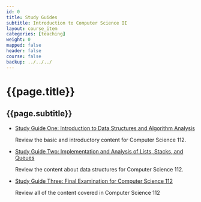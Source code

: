 ```yaml
---
id: 0
title: Study Guides
subtitle: Introduction to Computer Science II
layout: course_item
categories: [teaching]
weight: 0
mapped: false
header: false
course: false
backup: ../../../
---
```


# {{page.title}}

## {{page.subtitle}}

<ul>

<li><a href="{{site.baseurl}}teaching/cs112F2016/provide/studyguides/exam1/cs112F2016_studyguide_exam01.pdf">Study Guide
One: Introduction to Data Structures and Algorithm Analysis</a> <p>Review the basic and introductory content for
Computer Science 112.</p>

<li><a href="{{site.baseurl}}teaching/cs112F2016/provide/studyguides/exam2/cs112F2016_studyguide_exam02.pdf">Study Guide
Two: Implementation and Analysis of Lists, Stacks, and Queues</a> <p>Review the content about data structures for Computer Science 112.</p>

<li><a href="{{site.baseurl}}teaching/cs112F2016/provide/studyguides/exam3/cs112F2016_studyguide_exam03.pdf">Study Guide
Three: Final Examination for Computer Science 112</a> <p>Review all of the content covered in Computer Science 112</p>

</ul>

